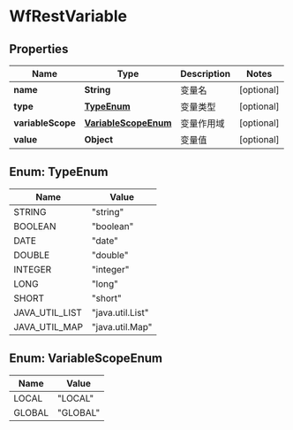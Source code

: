 
# WfRestVariable

## Properties
Name | Type | Description | Notes
------------ | ------------- | ------------- | -------------
**name** | **String** | 变量名 |  [optional]
**type** | [**TypeEnum**](#TypeEnum) | 变量类型 |  [optional]
**variableScope** | [**VariableScopeEnum**](#VariableScopeEnum) | 变量作用域 |  [optional]
**value** | **Object** | 变量值 |  [optional]


<a name="TypeEnum"></a>
## Enum: TypeEnum
Name | Value
---- | -----
STRING | &quot;string&quot;
BOOLEAN | &quot;boolean&quot;
DATE | &quot;date&quot;
DOUBLE | &quot;double&quot;
INTEGER | &quot;integer&quot;
LONG | &quot;long&quot;
SHORT | &quot;short&quot;
JAVA_UTIL_LIST | &quot;java.util.List&quot;
JAVA_UTIL_MAP | &quot;java.util.Map&quot;


<a name="VariableScopeEnum"></a>
## Enum: VariableScopeEnum
Name | Value
---- | -----
LOCAL | &quot;LOCAL&quot;
GLOBAL | &quot;GLOBAL&quot;




